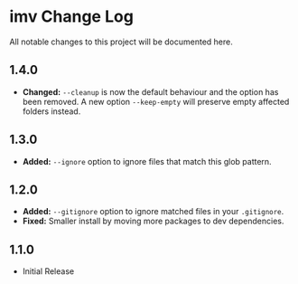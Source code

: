# imv Change Log

All notable changes to this project will be documented here.

## 1.4.0

- **Changed:** `--cleanup` is now the default behaviour and the option has been removed. A new option `--keep-empty` will preserve empty affected folders instead.

## 1.3.0

- **Added:** `--ignore` option to ignore files that match this glob pattern.

## 1.2.0

- **Added:** `--gitignore` option to ignore matched files in your `.gitignore`.
- **Fixed:** Smaller install by moving more packages to dev dependencies.

## 1.1.0

- Initial Release
